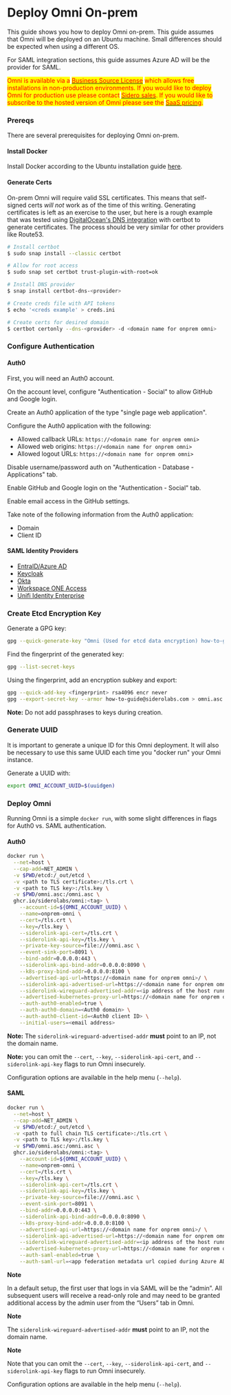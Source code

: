 # Deploy Omni On-prem

This guide shows you how to deploy Omni on-prem. This guide assumes that Omni will be deployed on an Ubuntu machine. Small differences should be expected when using a different OS.

For SAML integration sections, this guide assumes Azure AD will be the provider for SAML.

<mark style="color:red;">Omni is available via a</mark> [<mark style="color:red;">Business Source License</mark>](https://github.com/siderolabs/omni/blob/main/LICENSE) <mark style="color:red;">which allows free installations in non-production environments. If you would like to deploy Omni for production use please contact</mark> [<mark style="color:red;">Sidero sales</mark>](mailto:sales@siderolabs.com?subject=Omni%20license%20inquiry\&body=Hello,%20I%20would%20like%20to%20purchase%20an%20on-prem%20license%20for%20Omni.)<mark style="color:red;">. If you would like to subscribe to the hosted version of Omni please see the</mark> [<mark style="color:red;">SaaS pricing</mark>](https://www.siderolabs.com/pricing/)<mark style="color:red;">.</mark>&#x20;

### Prereqs

There are several prerequisites for deploying Omni on-prem.

#### Install Docker

Install Docker according to the Ubuntu installation guide [here](https://docs.docker.com/engine/install/ubuntu/).

#### Generate Certs

On-prem Omni will require valid SSL certificates. This means that self-signed certs _will not_ work as of the time of this writing. Generating certificates is left as an exercise to the user, but here is a rough example that was tested using [DigitalOcean's DNS integration](https://certbot-dns-digitalocean.readthedocs.io/en/stable/) with certbot to generate certificates. The process should be very similar for other providers like Route53.

```bash
# Install certbot
$ sudo snap install --classic certbot

# Allow for root access
$ sudo snap set certbot trust-plugin-with-root=ok

# Install DNS provider
$ snap install certbot-dns-<provider>

# Create creds file with API tokens
$ echo '<creds example' > creds.ini

# Create certs for desired domain
$ certbot certonly --dns-<provider> -d <domain name for onprem omni>
```

### Configure Authentication

#### Auth0

First, you will need an Auth0 account.

On the account level, configure "Authentication - Social" to allow GitHub and Google login.

Create an Auth0 application of the type "single page web application".

Configure the Auth0 application with the following:

* Allowed callback URLs: `https://<domain name for onprem omni>`
* Allowed web origins: `https://<domain name for onprem omni>`
* Allowed logout URLs: `https://<domain name for onprem omni>`

Disable username/password auth on "Authentication - Database - Applications" tab.

Enable GitHub and Google login on the "Authentication - Social" tab.

Enable email access in the GitHub settings.

Take note of the following information from the Auth0 application:

* Domain
* Client ID

#### SAML Identity Providers

* [EntraID/Azure AD](../using-saml-with-omni/how-to-configure-entraid-for-omni.md)
* [Keycloak](\_index.md)
* [Okta](../using-saml-with-omni/configure-okta-for-omni.md)
* [Workspace ONE Access](../using-saml-with-omni/configure-workspace-one-access-for-omni.md)
* [Unifi Identity Enterprise](../using-saml-with-omni/configure-unifi-identity-enterprise-for-omni.md)

### Create Etcd Encryption Key

Generate a GPG key:

```bash
gpg --quick-generate-key "Omni (Used for etcd data encryption) how-to-guide@siderolabs.com" rsa4096 cert never
```

Find the fingerprint of the generated key:

```bash
gpg --list-secret-keys
```

Using the fingerprint, add an encryption subkey and export:

```bash
gpg --quick-add-key <fingerprint> rsa4096 encr never
gpg --export-secret-key --armor how-to-guide@siderolabs.com > omni.asc
```

**Note:** Do not add passphrases to keys during creation.

### Generate UUID

It is important to generate a unique ID for this Omni deployment. It will also be necessary to use this same UUID each time you "docker run" your Omni instance.

Generate a UUID with:

```bash
export OMNI_ACCOUNT_UUID=$(uuidgen)
```

### Deploy Omni

Running Omni is a simple `docker run`, with some slight differences in flags for Auth0 vs. SAML authentication.

#### Auth0

```bash
docker run \
  --net=host \
  --cap-add=NET_ADMIN \
  -v $PWD/etcd:/_out/etcd \
  -v <path to TLS certificate>:/tls.crt \
  -v <path to TLS key>:/tls.key \
  -v $PWD/omni.asc:/omni.asc \
  ghcr.io/siderolabs/omni:<tag> \
    --account-id=${OMNI_ACCOUNT_UUID} \
    --name=onprem-omni \
    --cert=/tls.crt \
    --key=/tls.key \
    --siderolink-api-cert=/tls.crt \
    --siderolink-api-key=/tls.key \
    --private-key-source=file:///omni.asc \
    --event-sink-port=8091 \
    --bind-addr=0.0.0.0:443 \
    --siderolink-api-bind-addr=0.0.0.0:8090 \
    --k8s-proxy-bind-addr=0.0.0.0:8100 \
    --advertised-api-url=https://<domain name for onprem omni>/ \
    --siderolink-api-advertised-url=https://<domain name for onprem omni>:8090/ \
    --siderolink-wireguard-advertised-addr=<ip address of the host running Omni>:50180 \
    --advertised-kubernetes-proxy-url=https://<domain name for onprem omni>:8100/ \
    --auth-auth0-enabled=true \
    --auth-auth0-domain=<Auth0 domain> \
    --auth-auth0-client-id=<Auth0 client ID> \
    --initial-users=<email address>
```

**Note:** The `siderolink-wireguard-advertised-addr` **must** point to an IP, not the domain name.

**Note:** you can omit the `--cert`, `--key`, `--siderolink-api-cert`, and `--siderolink-api-key` flags to run Omni insecurely.

Configuration options are available in the help menu (`--help`).

#### SAML

```bash
docker run \
  --net=host \
  --cap-add=NET_ADMIN \
  -v $PWD/etcd:/_out/etcd \
  -v <path to full chain TLS certificate>:/tls.crt \
  -v <path to TLS key>:/tls.key \
  -v $PWD/omni.asc:/omni.asc \
  ghcr.io/siderolabs/omni:<tag> \
    --account-id=${OMNI_ACCOUNT_UUID} \
    --name=onprem-omni \
    --cert=/tls.crt \
    --key=/tls.key \
    --siderolink-api-cert=/tls.crt \
    --siderolink-api-key=/tls.key \
    --private-key-source=file:///omni.asc \
    --event-sink-port=8091 \
    --bind-addr=0.0.0.0:443 \
    --siderolink-api-bind-addr=0.0.0.0:8090 \
    --k8s-proxy-bind-addr=0.0.0.0:8100 \
    --advertised-api-url=https://<domain name for onprem omni>/ \
    --siderolink-api-advertised-url=https://<domain name for onprem omni>:8090/ \
    --siderolink-wireguard-advertised-addr=<ip address of the host running Omni>:50180 \
    --advertised-kubernetes-proxy-url=https://<domain name for onprem omni>:8100/ \
    --auth-saml-enabled=true \
    --auth-saml-url=<app federation metadata url copied during Azure AD setup>
```

**Note**

In a default setup, the first user that logs in via SAML will be the “admin”. All subsequent users will receive a read-only role and may need to be granted additional access by the admin user from the “Users” tab in Omni.

**Note**

The `siderolink-wireguard-advertised-addr` **must** point to an IP, not the domain name.

**Note**

Note that you can omit the `--cert`, `--key`, `--siderolink-api-cert`, and `--siderolink-api-key` flags to run Omni insecurely.

Configuration options are available in the help menu (`--help`).
